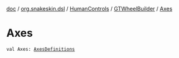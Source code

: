 [doc](../../../index.md) / [org.snakeskin.dsl](../../index.md) / [HumanControls](../index.md) / [GTWheelBuilder](index.md) / [Axes](./-axes.md)

# Axes

`val Axes: `[`AxesDefinitions`](../../../org.snakeskin.controls.mappings/-g-t-wheel/-mapping-definitions/-axes-definitions/index.md)
